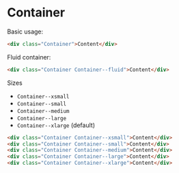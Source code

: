 # Container

Basic usage:

```html
<div class="Container">Content</div>
```

Fluid container:

```html
<div class="Container Container--fluid">Content</div>
```

Sizes

- `Container--xsmall`
- `Container--small`
- `Container--medium`
- `Container--large`
- `Container--xlarge` (default)

```html
<div class="Container Container--xsmall">Content</div>
<div class="Container Container--small">Content</div>
<div class="Container Container--medium">Content</div>
<div class="Container Container--large">Content</div>
<div class="Container Container--xlarge">Content</div>
```
